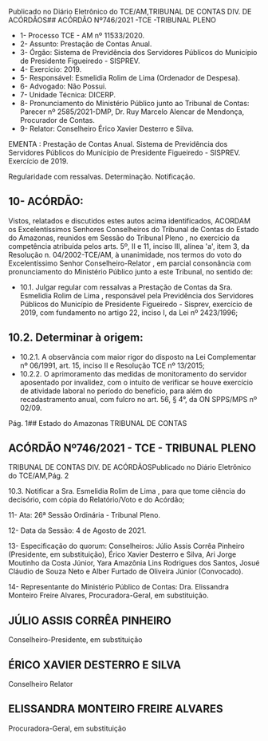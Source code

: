 Publicado  no  Diário  Eletrônico do TCE/AM,TRIBUNAL DE CONTAS DIV. DE ACÓRDÃOS## ACÓRDÃO Nº746/2021 -TCE -TRIBUNAL PLENO

- 1- Processo TCE - AM nº 11533/2020.
- 2- Assunto: Prestação de Contas Anual.
- 3- Órgão: Sistema  de  Previdência  dos  Servidores  Públicos  do Município de  Presidente Figueiredo - SISPREV.
- 4- Exercício: 2019.
- 5- Responsável: Esmelidia Rolim de Lima (Ordenador de Despesa).
- 6- Advogado: Não Possui.
- 7- Unidade Técnica: DICERP.
- 8- Pronunciamento  do  Ministério  Público  junto  ao  Tribunal  de  Contas: Parecer  nº 2585/2021-DMP, Dr. Ruy Marcelo Alencar de Mendonça, Procurador de Contas.
- 9- Relator: Conselheiro Érico Xavier Desterro e Silva.

EMENTA :  Prestação  de  Contas  Anual.  Sistema  de Previdência  dos  Servidores  Públicos  do  Município de Presidente Figueiredo - SISPREV. Exercício de 2019.

Regularidade com ressalvas. Determinação. Notificação.

## 10-  ACÓRDÃO:

Vistos, relatados e discutidos estes autos acima identificados, ACORDAM os Excelentíssimos Senhores Conselheiros do Tribunal de Contas do Estado do Amazonas, reunidos em Sessão do Tribunal Pleno , no exercício da competência atribuída pelos arts. 5º, II e 11, inciso III, alínea 'a', item 3, da Resolução n. 04/2002-TCE/AM, à unanimidade, nos termos do voto do Excelentíssimo Senhor Conselheiro-Relator , em parcial consonância com pronunciamento do Ministério Público junto a este Tribunal, no sentido de:

- 10.1.  Julgar regular com ressalvas a Prestação de Contas da Sra. Esmelidia Rolim de Lima , responsável pela Previdência dos Servidores Públicos do Município  de  Presidente  Figueiredo  -  Sisprev,  exercício  de  2019, com fundamento no artigo 22, inciso I, da Lei nº 2423/1996;

## 10.2. Determinar à origem:

- 10.2.1. A observância com maior rigor do disposto na Lei Complementar  nº  06/1991,  art.  15,  inciso  II  e  Resolução TCE nº 13/2015;
- 10.2.2. O aprimoramento das medidas de monitoramento do servidor aposentado por invalidez, com o intuito de verificar se  houve  exercício  de  atividade  laboral  no  período  do benefício, para além do recadastramento anual, com fulcro no art. 56, § 4°, da ON SPPS/MPS nº 02/09.

Pág. 1## Estado do Amazonas TRIBUNAL DE CONTAS

## ACÓRDÃO Nº746/2021 - TCE - TRIBUNAL PLENO

TRIBUNAL DE CONTAS DIV. DE ACÓRDÃOSPublicado  no  Diário  Eletrônico do TCE/AM,Pág. 2

10.3. Notificar a Sra.  Esmelidia  Rolim  de  Lima ,  para  que  tome  ciência  do decisório, com cópia do Relatório/Voto e do Acórdão;

11-  Ata: 26ª Sessão Ordinária - Tribunal Pleno.

12-  Data da Sessão: 4 de Agosto de 2021.

13-  Especificação  do  quorum: Conselheiros: Júlio  Assis  Corrêa  Pinheiro  (Presidente, em substituição), Érico Xavier Desterro e Silva, Ari Jorge Moutinho da Costa Júnior, Yara  Amazônia  Lins  Rodrigues  dos  Santos,  Josué  Cláudio  de  Souza  Neto  e  Alber Furtado de Oliveira Júnior (Convocado).

14-  Representante do Ministério Público de Contas: Dra. Elissandra Monteiro Freire Alvares, Procuradora-Geral, em substituição.

## JÚLIO ASSIS CORRÊA PINHEIRO

Conselheiro-Presidente, em substituição

## ÉRICO XAVIER DESTERRO E SILVA

Conselheiro Relator

## ELISSANDRA MONTEIRO FREIRE ALVARES

Procuradora-Geral, em substituição